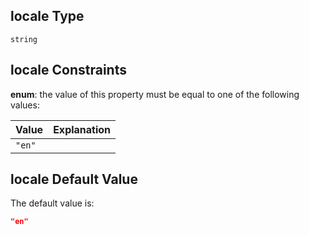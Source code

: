 ## locale Type

`string`

## locale Constraints

**enum**: the value of this property must be equal to one of the following values:

| Value  | Explanation |
| :----- | :---------- |
| `"en"` |             |

## locale Default Value

The default value is:

```json
"en"
```

